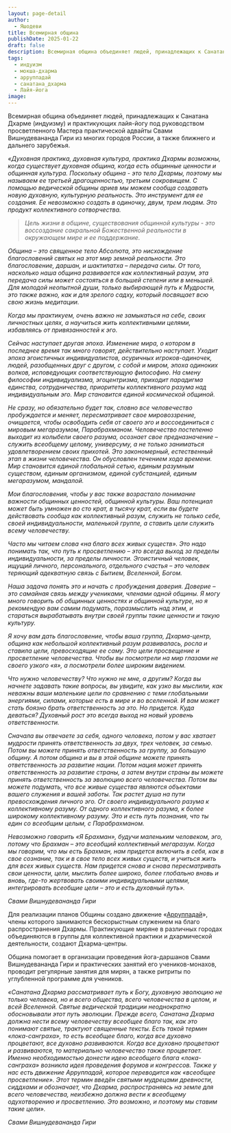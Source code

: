 ```yaml
---
layout: page-detail
author:
  - Яшодеви
title: Всемирная община
publishDate: 2025-01-22
draft: false
description: Всемирная община объединяет людей, принадлежащих к Санатана Дхарме (индуизму) и практикующих лайя-йогу под руководством просветленного Мастера практической адвайты Свами Вишнудевананда Гири.
tags:
  - индуизм
  - мокша-дхарма
  - арруппадай
  - санатана_дхарма
  - Лайя-йога
image:
---
```

Всемирная община объединяет людей, принадлежащих к Санатана Дхарме (индуизму) и практикующих лайя-йогу под руководством просветленного Мастера практической адвайты Свами Вишнудевананда Гири из многих городов России, а также ближнего и дальнего зарубежья.

_«Духовная практика, духовная культура, практика Дхармы возможны, когда существует духовная община, когда есть общинные ценности и общинная культура. Поскольку община - это тело Дхармы, поэтому мы называем ее третьей драгоценностью, третьим сокровищем. С помощью ведической общины ариев мы можем сообща создавать новую духовную, культурную реальность. Это инструмент для ее создания. Ее невозможно создать в одиночку, двум, трем людям. Это продукт коллективного сотворчества._ 

> _Цель жизни в общине, существования общинной культуры - это воссоздание сакральной Божественной реальности в окружающем мире и ее поддержание._ 

_Община – это священное тело Абсолюта, это нисхождение благословений святых на этот мир земной реальности. Это благословение, даршан, и шактипатха – передача силы. От того, насколько наша община развивается как коллективный разум, эта передача силы может состояться в большей степени или в меньшей. Для молодой неопытной души, только выбирающей путь к Мудрости, это также важно, как и для зрелого садху, который посвящает всю свою жизнь медитации._ 

_Когда мы практикуем, очень важно не замыкаться на себе, своих личностных целях, а научиться жить коллективными целями, избавляясь от привязанностей к эго._ 

_Сейчас наступает другая эпоха. Изменение мира, о котором в последнее время так много говорят, действительно наступает. Уходит эпоха эгоистичных индивидуалистов, асуричных игроков-одиночек, людей, разобщенных друг с другом, с собой и миром, эпоха одиноких волков, исповедующих соответствующую философию. На смену философии индивидуализма, эгоцентризма, приходит парадигма единства, сотрудничества, приоритеты коллективного разума над индивидуальным эго. Мир становится единой космической общиной._ 

_Не сразу, но обязательно будет так, словно все человечество пробуждается и меняет, пересматривает свое мировоззрение, очищается, чтобы освободить себя от своего эго и воссоединиться с мировым мегаразумом, Парабрахманом. Человечество постепенно выходит из колыбели своего разума, осознает свое предназначение – служить всеобщему целому, универсуму, а не только заниматься удовлетворением своих прихотей. Это закономерный, естественный этап в жизни человечества. Он обусловлен течением хода времени. Мир становится единой глобальной сетью, единым разумным существом, единым организмом, единой субстанцией, единым мегаразумом, мандалой._ 

_Мои благословения, чтобы у вас также возрастало понимание важности общинных ценностей, общинной культуры. Ваш потенциал может быть умножен во сто крат, в тысячу крат, если вы будете действовать сообща как коллективный разум, служить не только себе, своей индивидуальности, маленькой группе, а ставить цели служить всему человечеству._ 

_Часто мы читаем слова «на благо всех живых существ». Это надо понимать так, что путь к просветлению – это всегда выход за пределы индивидуальности, за пределы личности. Эгоистичный человек, ищущий личного, персонального, отдельного счастья – это человек теряющий адекватную связь с Бытием, Вселенной, Богом._ 

_Наша задача понять это и начать с пробуждения доверия. Доверие – это самайная связь между учениками, членами одной общины. Я могу много говорить об общинных ценностях и общинной культуре, но я рекомендую вам самим подумать, поразмыслить над этим, и стараться вырабатывать внутри своей группы такие ценности и такую культуру._ 

_Я хочу вам дать благословение, чтобы ваша группа, Дхарма-центр, община как небольшой коллективный разум развивалась, росла и ставила цели, превосходящие ее саму. Это цели просвещение и просветление человечества. Чтобы вы посмотрели на мир глазами не своего узкого «я», а посмотрели более широким видением._ 

_Что нужно человечеству? Что нужно не мне, а другим? Когда вы начнете задавать такие вопросы, вы увидите, как узко вы мыслили, как неважны ваши маленькие цели по сравнению с теми глобальными энергиями, силами, которые есть в мире и во вселенной. И вам может стать боязно брать ответственность за это. Но придется. Куда деваться? Духовный рост это всегда выход на новый уровень ответственности._ 

_Сначала вы отвечаете за себя, одного человека, потом у вас хватает мудрости принять ответственность за двух, трех человек, за семью. Потом вы можете принять ответственность за группу, за большую общину. А потом община и вы в этой общине можете принять ответственность за развитие нации. Потом нация может принять ответственность за развитие страны, а затем внутри страны вы можете принять ответственность за эволюцию всего человечества. Потом вы можете подумать, что все живые существа являются объектами вашего служения и вашей заботы. Так растет душа на пути превосхождения личного эго. От своего индивидуального разума к коллективному разуму. От одного коллективного разума, к более широкому коллективному разуму. Это и есть путь познания, что ты един со всеобщим целым, с Парабрахманом._ 

_Невозможно говорить «Я Брахман», будучи маленьким человеком, эго, потому что Брахман – это всеобщий коллективный мегаразум. Когда мы говорим, что мы есть Брахман, нам придется включить в себя, как в свое сознание, так и в свое тело всех живых существ, и учиться жить для всех живых существ. Нам придется снова и снова пересматривать свои ценности, цели, мыслить более широко, более глобально вновь и вновь, где-то жертвовать своими индивидуальными целями, интегрировать всеобщие цели – это и есть духовный путь»._ 

_Свами Вишнудевананда Гири_

Для реализации планов Общины создано движение «[Арруппадай](https://www.advayta.org/vsemirnaya-obshchina/vseobschee-prosvetlenie/)», члены которого занимаются бескорыстным служением на благо распространения Дхармы. Практикующие миряне в различных городах объединяются в группы для коллективной практики и дхармической деятельности, создают Дхарма-центры.

Община помогает в организации проведения йога-даршанов Свами Вишнудевананда Гири и практических занятий его учеников-монахов, проводит регулярные занятия для мирян, а также ритриты по углубленной программе для учеников.

_«Санатана Дхарма рассматривает путь к Богу, духовную эволюцию не только человека, но и всего общества, всего человечества в целом, и всей Вселенной. Святые ведической традиции неоднократно обосновывали этот путь эволюции. Прежде всего, Санатана Дхарма должна нести всему человечеству всеобщее благо так, как это понимают святые, трактуют священные тексты. Есть такой термин «лока-санграха», то есть всеобщее благо, когда все духовно процветают, все духовно развиваются. Когда все духовно процветают и развиваются, то материально человечество также процветает. Именно необходимостью донести идею всеобщего блага «лока-санграха» возникла идея проведения форумов и конгрессов. Также у нас есть движение Арруппадай, которое переводится как «всеобщее просветление». Этот термин введён святыми мудрецами древности, сиддхами и обозначает, что Дхарма, распространяясь на земле для всего человечества, неизбежно должна вести к всеобщему одухотворению и просветлению. Это возможно, и поэтому мы ставим такие цели»._ 

_Свами Вишнудевананда Гири_